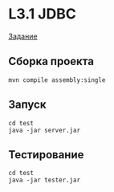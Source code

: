 # L3.1 JDBC

[Задание](https://stepik.org/lesson/12405/step/15)

## Сборка проекта
```
mvn compile assembly:single
```
## Запуск
```
cd test
java -jar server.jar
```
## Тестирование
```
cd test
java -jar tester.jar
```
